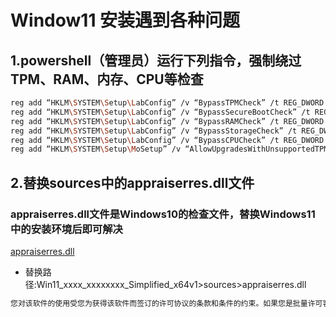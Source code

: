 # Window11 安装遇到各种问题

## 1.powershell（管理员）运行下列指令，强制绕过TPM、RAM、内存、CPU等检查

```sh
reg add “HKLM\SYSTEM\Setup\LabConfig” /v “BypassTPMCheck” /t REG_DWORD /d “1” /f
reg add “HKLM\SYSTEM\Setup\LabConfig” /v “BypassSecureBootCheck” /t REG_DWORD /d “1” /f
reg add “HKLM\SYSTEM\Setup\LabConfig” /v “BypassRAMCheck” /t REG_DWORD /d “1” /f
reg add “HKLM\SYSTEM\Setup\LabConfig” /v “BypassStorageCheck” /t REG_DWORD /d “1” /f
reg add “HKLM\SYSTEM\Setup\LabConfig” /v “BypassCPUCheck” /t REG_DWORD /d “1” /f
reg add “HKLM\SYSTEM\Setup\MoSetup” /v “AllowUpgradesWithUnsupportedTPMOrCPU” /t REG_DWORD /d “1” /f
```

## 2.替换sources中的appraiserres.dll文件
### appraiserres.dll文件是Windows10的检查文件，替换Windows11中的安装环境后即可解决
[appraiserres.dll](https://github.com/1655525068/OSToolsManual/raw/main/windows/00_windows_install/dll/appraiserres.dll)

- 替换路径:Win11_xxxx_xxxxxxxx_Simplified_x64v1>sources>appraiserres.dll

```sh
您对该软件的使用受您为获得该软件而签订的许可协议的条款和条件的约束。如果您是批量许可客户，则您对该软件的使用应受批量许可协议的约束。如果您未从 Microsoft 或其许可的分销商处获得该软件的有效许可，则不得使用该软件。
```

